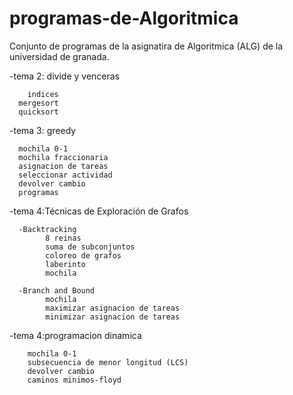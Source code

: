 programas-de-Algoritmica
========================

Conjunto de programas  de la asignatira de Algoritmica (ALG) de la universidad de granada.

-tema 2: divide y venceras

    	indices
	  mergesort	
	  quicksort
-tema 3: greedy
	
	  mochila 0-1
	  mochila fraccionaria
	  asignacion de tareas
	  seleccionar actividad
	  devolver cambio
	  programas

-tema 4:Técnicas de Exploración de Grafos
	
	  -Backtracking
		    8 reinas
		    suma de subconjuntos
		    coloreo de grafos
		    laberinto
		    mochila

	  -Branch and Bound 
	  		mochila
			maximizar asignacion de tareas
			minimizar asignacion de tareas

-tema 4:programacion dinamica

		mochila 0-1
		subsecuencia de menor longitud (LCS)
		devolver cambio
		caminos minimos-floyd
